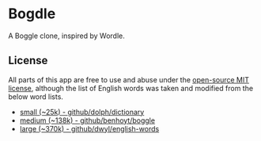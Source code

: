 # Bogdle

A Boggle clone, inspired by Wordle.

## License

All parts of this app are free to use and abuse under the [open-source MIT license](LICENSE.md), although the list of English words was taken and modified from the below word lists.

* [small (~25k) - github/dolph/dictionary](https://raw.githubusercontent.com/dolph/dictionary/master/popular.txt)
* [medium (~138k) - github/benhoyt/boggle](https://raw.githubusercontent.com/benhoyt/boggle/master/word-list.txt)
* [large (~370k) - github/dwyl/english-words](https://raw.githubusercontent.com/dwyl/english-words/master/words_alpha.txt)
